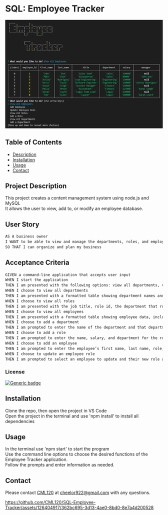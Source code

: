 
  
  # SQL: Employee Tracker

![Alt text](image-1.png)

  ## Table of Contents
  - [Description](#project-description)
  - [Installation](#installation)
  - [Usage](#usage)
  - [Contact](#contact)


  ## Project Description
  This project creates a content management system using node.js and MySQL  
  It allows the user to view, add to, or modify an employee database.

  ## User Story

```md
AS A business owner
I WANT to be able to view and manage the departments, roles, and employees in my company
SO THAT I can organize and plan my business
```

## Acceptance Criteria

```md
GIVEN a command-line application that accepts user input
WHEN I start the application
THEN I am presented with the following options: view all departments, view all roles, view all employees, add a department, add a role, add an employee, and update an employee role
WHEN I choose to view all departments
THEN I am presented with a formatted table showing department names and department ids
WHEN I choose to view all roles
THEN I am presented with the job title, role id, the department that role belongs to, and the salary for that role
WHEN I choose to view all employees
THEN I am presented with a formatted table showing employee data, including employee ids, first names, last names, job titles, departments, salaries, and managers that the employees report to
WHEN I choose to add a department
THEN I am prompted to enter the name of the department and that department is added to the database
WHEN I choose to add a role
THEN I am prompted to enter the name, salary, and department for the role and that role is added to the database
WHEN I choose to add an employee
THEN I am prompted to enter the employee’s first name, last name, role, and manager, and that employee is added to the database
WHEN I choose to update an employee role
THEN I am prompted to select an employee to update and their new role and this information is updated in the database 
```
  
  ### License 
  
  [![Generic badge](https://img.shields.io/badge/License-MIT-green.svg)](https://choosealicense.com/licenses/mit/.)
  
   
  ## Installation 
  Clone the repo, then open the project in VS Code  
  Open the project in the terminal and use 'npm install' to install all dependencies

  ## Usage 
  In the terminal use 'npm start' to start the program  
  Use the command line options to choose the desired functions of the Employee Tracker application.  
  Follow the prompts and enter information as needed.  

  
  ## Contact
  Please contact [CML120](https://github.com/CML120) at cheelor922@gmail.com with any questions.  


https://github.com/CML120/SQL-Employee-Tracker/assets/126404917/362bc695-3d13-4ae0-8bd0-8e7a4d200528



